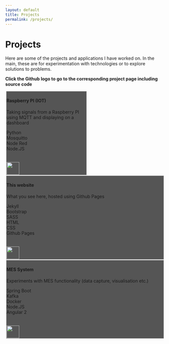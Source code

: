 ```yaml
---
layout: default
title: Projects
permalink: /projects/
---
```


<style>
    .card {
        background-color: #555;
        border: 1px solid gray;
        margin: 0.2em;
    }

    .github-icon {
        width: 40px;
        height: 40px;
    }
</style>

# Projects

Here are some of the projects and applications I have worked on. In the main, these are for experimentation with technologies or to explore solutions to problems.

**Click the Github logo to go to the corresponding project page including source code**

<div class="container">

<div class="row">

<div class="card" style="width: 50%">
    <div class="card-body">
        <h4>Raspberry PI (IOT)</h4>
        <p>Taking signals from a Raspberry PI using MQTT and displaying on a dashboard</p>
        <div class="badge badge-pill badge-secondary">Python</div>
        <div class="badge badge-pill badge-secondary">Mosquitto</div>
        <div class="badge badge-pill badge-secondary">Node Red</div>
        <div class="badge badge-pill badge-secondary">Node.JS</div>
        <br/><br/>
        <a href="https://github.com/djadsaunders/rpi-sensors.git">
          <img class="github-icon" src="{{ "assets/images/github.png" | relative_url }}"/>
        </a>
    </div>
</div>

<div class="card">
    <div class="card-body">
        <h4>This website</h4>
        <p>What you see here, hosted using Github Pages</p>
        <div class="badge badge-pill badge-secondary">Jekyll</div>
        <div class="badge badge-pill badge-secondary">Bootstrap</div>
        <div class="badge badge-pill badge-secondary">SASS</div>
        <div class="badge badge-pill badge-secondary">HTML</div>
        <div class="badge badge-pill badge-secondary">CSS</div>
        <div class="badge badge-pill badge-secondary">Github Pages</div>
        <br/><br/>
        <a href="https://github.com/djadsaunders/djadsaunders.github.io">
          <img class="github-icon" src="{{ "assets/images/github.png" | relative_url }}"/>
        </a>
    </div>
</div>

<div class="card">
    <div class="card-body">
        <h4>MES System</h4>
        <p>Experiments with MES functionality (data capture, visualisation etc.)</p>
        <div class="badge badge-pill badge-secondary">Spring Boot</div>
        <div class="badge badge-pill badge-secondary">Kafka</div>
        <div class="badge badge-pill badge-secondary">Docker</div>
        <div class="badge badge-pill badge-secondary">Node.JS</div>
        <div class="badge badge-pill badge-secondary">Angular 2</div>
        <br/><br/>
        <a href="https://github.com/djadsaunders/rpi-sensors.git">
          <img class="github-icon" src="{{ "assets/images/github.png" | relative_url }}"/>
        </a>
    </div>
</div>

</div>

</div>